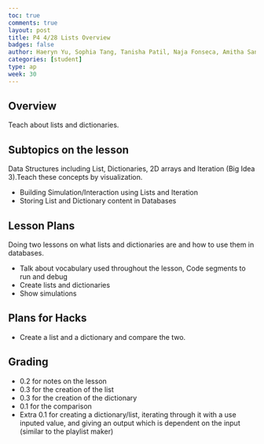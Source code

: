 ```yaml
---
toc: true
comments: true
layout: post
title: P4 4/28 Lists Overview
badges: false
author: Haeryn Yu, Sophia Tang, Tanisha Patil, Naja Fonseca, Amitha Sanka
categories: [student]
type: ap
week: 30
---
```

## Overview
Teach about lists and dictionaries. 

## Subtopics on the lesson
Data Structures including List, Dictionaries, 2D arrays and Iteration (Big Idea 3).Teach these concepts by visualization.
- Building Simulation/Interaction using Lists and Iteration
- Storing List and Dictionary content in Databases

## Lesson Plans
Doing two lessons on what lists and dictionaries are and how to use them in databases. 
- Talk about vocabulary used throughout the lesson, Code segments to run and debug
- Create lists and dictionaries
- Show simulations

## Plans for Hacks
- Create a list and a dictionary and compare the two. 

## Grading
- 0.2 for notes on the lesson
- 0.3 for the creation of the list
- 0.3 for the creation of the dictionary
- 0.1 for the comparison
- Extra 0.1 for creating a dictionary/list, iterating through it with a use inputed value, and giving an output which is dependent on the input (similar to the playlist maker)
